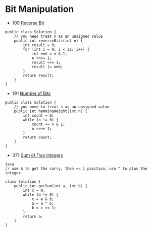 # Bit Manipulation
- 109 [Reverse Bit](https://leetcode.com/problems/reverse-bits/)
```
public class Solution {
    // you need treat n as an unsigned value
    public int reverseBits(int n) {
        int result = 0;
        for (int i = 0; i < 32; i++) {
            int end = n & 1;
            n >>>= 1;
            result <<= 1;
            result |= end;
        }
        return result;
    }
}
```

- 191 [Number of Bits](https://leetcode.com/problems/number-of-1-bits/)
```
public class Solution {
    // you need to treat n as an unsigned value
    public int hammingWeight(int n) {
        int count = 0;
        while (n != 0) {
            count += n & 1;
            n >>>= 1;
        }
        return count;
    }
}
```
- 371 [Sum of Two Integers](https://leetcode.com/problems/sum-of-two-integers/)
```
Java
// use & to get the carry, then << 1 position, use ^ to plus the integer.

class Solution {
    public int getSum(int a, int b) {
        int c = 0;
        while (b != 0) {
            c = a & b;
            a = a ^ b;
            b = c << 1;
        }
        return a;
    }
}
```